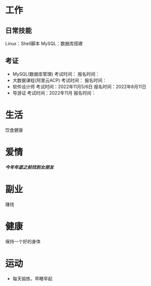 # 工作
## 日常技能
Linux：Shell脚本
MySQL：数据库搭建


## 考证
- MySQL(数据库管理)           考试时间：                                        报名时间：
- 大数据课程(阿里云ACP)     考试时间：                                        报名时间：
- 软件设计师                          考试时间：2022年11月5/6日           报名时间：2022年8月11日
- 导游证                                 考试时间：2022年11月                    报名时间：



# 生活
饮食健康


# 爱情
***今年年底之前找到女朋友***


# 副业
赚钱

# 健康
保持一个好的身体


# 运动
- 每天锻炼，早睡早起

